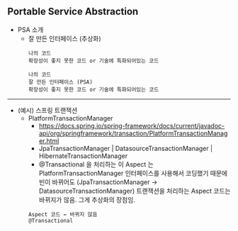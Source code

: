 ## **Portable Service Abstraction**
  * PSA 소개
    * 잘 만든 인터페이스 (추상화)
      ```
      나의 코드
      확장성이 좋지 못한 코드 or 기술에 특화되어있는 코드
      ```
      ```
      나의 코드
      잘 만든 인터페이스 (PSA)
      확장성이 좋지 못한 코드 or 기술에 특화되어있는 코드
      ```
***
  * (예시) 스프링 트랜잭션
    * PlatformTransactionManager
      * https://docs.spring.io/spring-framework/docs/current/javadoc-api/org/springframework/transaction/PlatformTransactionManager.html
      * JpaTransactionManager | DatasourceTransactionManager | HibernateTransactionManager
      * @Transactional 을 처리하는 이 Aspect 는 PlatformTransactionManager 인터페이스를 사용해서 코딩했기 때문에 빈이 바뀌어도 (JpaTransactionManager → DatasourceTransactionManager) 트랜잭션을 처리하는 Aspect 코드는 바뀌지가 않음. 그게 추상화의 장점임.
      ```
      Aspect 코드 ← 바뀌지 않음
      @Transactional
      ```
